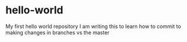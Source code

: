 # hello-world
My first hello world repository 
I am writing this to learn how to commit to making changes in branches vs the master
